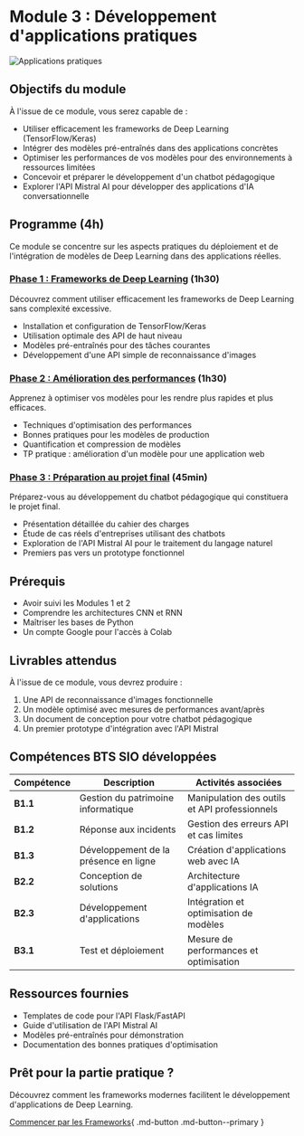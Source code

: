 # Module 3 : Développement d'applications pratiques

![Applications pratiques](https://images.unsplash.com/photo-1639322537504-6427a16b0a28?auto=format&fit=crop&q=80&w=1000&h=300)

## Objectifs du module

À l'issue de ce module, vous serez capable de :

- Utiliser efficacement les frameworks de Deep Learning (TensorFlow/Keras)
- Intégrer des modèles pré-entraînés dans des applications concrètes
- Optimiser les performances de vos modèles pour des environnements à ressources limitées
- Concevoir et préparer le développement d'un chatbot pédagogique
- Explorer l'API Mistral AI pour développer des applications d'IA conversationnelle

## Programme (4h)

Ce module se concentre sur les aspects pratiques du déploiement et de l'intégration de modèles de Deep Learning dans des applications réelles.

### [Phase 1 : Frameworks de Deep Learning](frameworks.md) (1h30)

Découvrez comment utiliser efficacement les frameworks de Deep Learning sans complexité excessive.

- Installation et configuration de TensorFlow/Keras
- Utilisation optimale des API de haut niveau
- Modèles pré-entraînés pour des tâches courantes
- Développement d'une API simple de reconnaissance d'images

### [Phase 2 : Amélioration des performances](integration.md) (1h30)

Apprenez à optimiser vos modèles pour les rendre plus rapides et plus efficaces.

- Techniques d'optimisation des performances
- Bonnes pratiques pour les modèles de production
- Quantification et compression de modèles
- TP pratique : amélioration d'un modèle pour une application web

### [Phase 3 : Préparation au projet final](preparation-projet.md) (45min)

Préparez-vous au développement du chatbot pédagogique qui constituera le projet final.

- Présentation détaillée du cahier des charges
- Étude de cas réels d'entreprises utilisant des chatbots
- Exploration de l'API Mistral AI pour le traitement du langage naturel
- Premiers pas vers un prototype fonctionnel

## Prérequis

- Avoir suivi les Modules 1 et 2
- Comprendre les architectures CNN et RNN
- Maîtriser les bases de Python
- Un compte Google pour l'accès à Colab

## Livrables attendus

À l'issue de ce module, vous devrez produire :

1. Une API de reconnaissance d'images fonctionnelle
2. Un modèle optimisé avec mesures de performances avant/après
3. Un document de conception pour votre chatbot pédagogique
4. Un premier prototype d'intégration avec l'API Mistral

## Compétences BTS SIO développées

| Compétence | Description | Activités associées |
|------------|-------------|---------------------|
| **B1.1** | Gestion du patrimoine informatique | Manipulation des outils et API professionnels |
| **B1.2** | Réponse aux incidents | Gestion des erreurs API et cas limites |
| **B1.3** | Développement de la présence en ligne | Création d'applications web avec IA |
| **B2.2** | Conception de solutions | Architecture d'applications IA |
| **B2.3** | Développement d'applications | Intégration et optimisation de modèles |
| **B3.1** | Test et déploiement | Mesure de performances et optimisation |

## Ressources fournies

- Templates de code pour l'API Flask/FastAPI
- Guide d'utilisation de l'API Mistral AI
- Modèles pré-entraînés pour démonstration
- Documentation des bonnes pratiques d'optimisation

## Prêt pour la partie pratique ?

Découvrez comment les frameworks modernes facilitent le développement d'applications de Deep Learning.

[Commencer par les Frameworks](frameworks.md){ .md-button .md-button--primary }